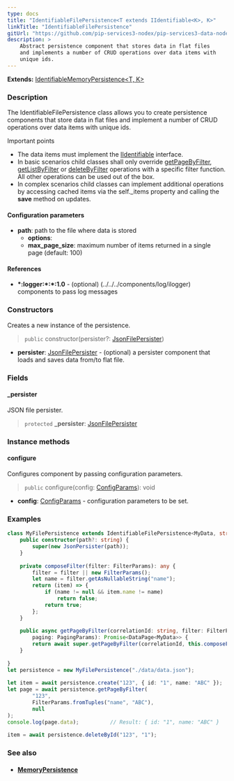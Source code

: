 ```yaml
---
type: docs
title: "IdentifiableFilePersistence<T extends IIdentifiable<K>, K>"
linkTitle: "IdentifiableFilePersistence"
gitUrl: "https://github.com/pip-services3-nodex/pip-services3-data-nodex"
description: >
    Abstract persistence component that stores data in flat files
    and implements a number of CRUD operations over data items with
    unique ids. 
---
```


**Extends:** [IdentifiableMemoryPersistence<T, K>](../identifiable_memory_persistence)

### Description

The IdentifiableFilePersistence class allows you to create persistence components that store data in flat files and implement a number of CRUD operations over data items with unique ids.

Important points

- The data items must implement the [IIdentifiable](../../../commons/data/iidentifiable) interface.
- In basic scenarios child classes shall only override [getPageByFilter](../memory_persistence/#getPageByFilter), [getListByFilter](../memory_persistence/#getListByFilter) or [deleteByFilter](../memory_persistence/#deleteByFilter) operations with a specific filter function. All other operations can be used out of the box. 
- In complex scenarios child classes can implement additional operations by accessing cached items via the self._items property and calling the **save** method on updates.

#### Configuration parameters

- **path**: path to the file where data is stored
    - **options**:
    - **max_page_size**: maximum number of items returned in a single page (default: 100)

#### References
- **\*:logger:\*:\*:1.0** - (optional) (../../../components/log/ilogger) components to pass log messages


### Constructors
Creates a new instance of the persistence.

> `public` constructor(persister?: [JsonFilePersister<T>](../json_file_persister))

- **persister**: [JsonFilePersister<T>](../json_file_persister) - (optional) a persister component that loads and saves data from/to flat file.

### Fields

<span class="hide-title-link">

#### _persister
JSON file persister.
> `protected` **_persister**: [JsonFilePersister<T>](../json_file_persister)

</span>


### Instance methods

#### configure
Configures component by passing configuration parameters.

> `public` configure(config: [ConfigParams](../../../commons/config/config_params)): void

- **config**: [ConfigParams](../../../commons/config/config_params) - configuration parameters to be set.

### Examples

```typescript
class MyFilePersistence extends IdentifiableFilePersistence<MyData, string> {
    public constructor(path?: string) {
        super(new JsonPersister(path));
    }
  
    private composeFilter(filter: FilterParams): any {
        filter = filter || new FilterParams();
        let name = filter.getAsNullableString("name");
        return (item) => {
            if (name != null && item.name != name)
                return false;
            return true;
        };
    }
  
    public async getPageByFilter(correlationId: string, filter: FilterParams,
        paging: PagingParams): Promise<DataPage<MyData>> {
        return await super.getPageByFilter(correlationId, this.composeFilter(filter), paging, null, null);
    }
  
}
let persistence = new MyFilePersistence("./data/data.json");
    
let item = await persistence.create("123", { id: "1", name: "ABC" });
let page = await persistence.getPageByFilter(
        "123",
        FilterParams.fromTuples("name", "ABC"),
        null
);
console.log(page.data);          // Result: { id: "1", name: "ABC" }
     
item = await persistence.deleteById("123", "1");
```


### See also
- #### [MemoryPersistence](../memory_persistence)
